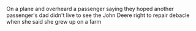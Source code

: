 On a plane and overheard a passenger saying they hoped another passenger's dad didn't live to see the John Deere right to repair debacle when she said she grew up on a farm

